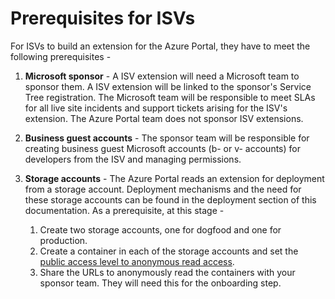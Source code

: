 <a name="prerequisites-for-isvs"></a>
# Prerequisites for ISVs

For ISVs to build an extension for the Azure Portal, they have to meet the following prerequisites -

1. **Microsoft sponsor** - A ISV extension will need a Microsoft team to sponsor them. A ISV extension will be linked to the sponsor's Service Tree registration. The Microsoft team will be responsible to meet SLAs for all live site incidents and support tickets arising for the ISV's extension. The Azure Portal team does not sponsor ISV extensions.

1. **Business guest accounts** - The sponsor team will be responsible for creating business guest Microsoft accounts (b- or v- accounts) for developers from the ISV and managing permissions.

1. **Storage accounts** - The Azure Portal reads an extension for deployment from a storage account. Deployment mechanisms and the need for these storage accounts can be found in the deployment section of this documentation. As a prerequisite, at this stage -
    1. Create two storage accounts, one for dogfood and one for production.
    1. Create a container in each of the storage accounts and set the [public access level to anonymous read access](https://learn.microsoft.com/azure/storage/blobs/anonymous-read-access-configure).
    1. Share the URLs to anonymously read the containers with your sponsor team. They will need this for the onboarding step.
